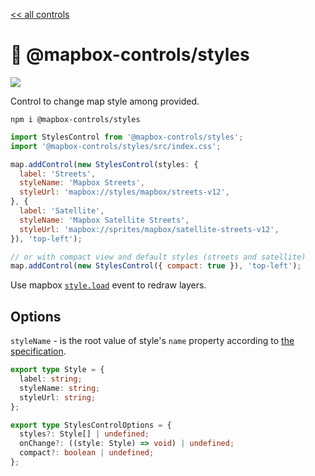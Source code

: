 [<< all controls](/README.md)

# 💅 @mapbox-controls/styles

![](https://github.com/korywka/mapbox-controls/assets/988471/18ac929f-06ff-4043-8b4b-258b876b9585)

Control to change map style among provided.

```
npm i @mapbox-controls/styles
```

```js
import StylesControl from '@mapbox-controls/styles';
import '@mapbox-controls/styles/src/index.css';

map.addControl(new StylesControl(styles: {
  label: 'Streets',
  styleName: 'Mapbox Streets',
  styleUrl: 'mapbox://styles/mapbox/streets-v12',
}, {
  label: 'Satellite',
  styleName: 'Mapbox Satellite Streets',
  styleUrl: 'mapbox://sprites/mapbox/satellite-streets-v12',
}), 'top-left');

// or with compact view and default styles (streets and satellite)
map.addControl(new StylesControl({ compact: true }), 'top-left');
```

Use mapbox [`style.load`](https://docs.mapbox.com/mapbox-gl-js/api/map/#map.event:style.load) event to redraw layers.

## Options

`styleName` - is the root value of style's `name` property according to [the specification](https://docs.mapbox.com/style-spec/reference/root/#name).

```ts
export type Style = {
  label: string;
  styleName: string;
  styleUrl: string;
};

export type StylesControlOptions = {
  styles?: Style[] | undefined;
  onChange?: ((style: Style) => void) | undefined;
  compact?: boolean | undefined;
};
```
